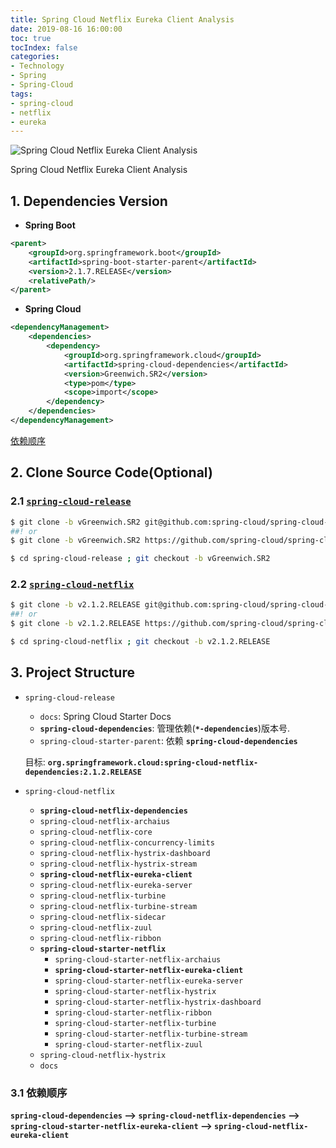 ```yaml
---
title: Spring Cloud Netflix Eureka Client Analysis
date: 2019-08-16 16:00:00
toc: true
tocIndex: false
categories:
- Technology
- Spring
- Spring-Cloud
tags:
- spring-cloud
- netflix
- eureka
---
```


![Spring Cloud Netflix Eureka Client Analysis](/images/test.jpg)

Spring Cloud Netflix Eureka Client Analysis

<!-- more -->

## 1. Dependencies Version

- **Spring Boot**
```xml
<parent>
    <groupId>org.springframework.boot</groupId>
    <artifactId>spring-boot-starter-parent</artifactId>
    <version>2.1.7.RELEASE</version>
    <relativePath/>
</parent>
```

- **Spring Cloud**
```xml
<dependencyManagement>
    <dependencies>
        <dependency>
            <groupId>org.springframework.cloud</groupId>
            <artifactId>spring-cloud-dependencies</artifactId>
            <version>Greenwich.SR2</version>
            <type>pom</type>
            <scope>import</scope>
        </dependency>
    </dependencies>
</dependencyManagement>
```

[依赖顺序](#3-1-依赖顺序)

## 2. Clone Source Code(Optional)

### 2.1 [`spring-cloud-release`](https://github.com/spring-cloud/spring-cloud-release/tree/vGreenwich.SR2)

```sh
$ git clone -b vGreenwich.SR2 git@github.com:spring-cloud/spring-cloud-release.git
##! or
$ git clone -b vGreenwich.SR2 https://github.com/spring-cloud/spring-cloud-release.git

$ cd spring-cloud-release ; git checkout -b vGreenwich.SR2
```

### 2.2 [`spring-cloud-netflix`](https://github.com/spring-cloud/spring-cloud-netflix/tree/v2.1.2.RELEASE)

```sh
$ git clone -b v2.1.2.RELEASE git@github.com:spring-cloud/spring-cloud-netflix.git
##! or
$ git clone -b v2.1.2.RELEASE https://github.com/spring-cloud/spring-cloud-netflix.git

$ cd spring-cloud-netflix ; git checkout -b v2.1.2.RELEASE
```

## 3. Project Structure

- `spring-cloud-release`
	- `docs`: Spring Cloud Starter Docs
	- **`spring-cloud-dependencies`**: 管理依赖(**`*-dependencies`**)版本号.
	- `spring-cloud-starter-parent`: 依赖 **`spring-cloud-dependencies`**

	目标: **`org.springframework.cloud:spring-cloud-netflix-dependencies:2.1.2.RELEASE`**

- `spring-cloud-netflix`
	- **`spring-cloud-netflix-dependencies`**
	- `spring-cloud-netflix-archaius`
	- `spring-cloud-netflix-core`
	- `spring-cloud-netflix-concurrency-limits`
	- `spring-cloud-netflix-hystrix-dashboard`
	- `spring-cloud-netflix-hystrix-stream`
	- **`spring-cloud-netflix-eureka-client`**
	- `spring-cloud-netflix-eureka-server`
	- `spring-cloud-netflix-turbine`
	- `spring-cloud-netflix-turbine-stream`
	- `spring-cloud-netflix-sidecar`
	- `spring-cloud-netflix-zuul`
	- `spring-cloud-netflix-ribbon`
	- **`spring-cloud-starter-netflix`**
		- `spring-cloud-starter-netflix-archaius`
		- **`spring-cloud-starter-netflix-eureka-client`**
		- `spring-cloud-starter-netflix-eureka-server`
		- `spring-cloud-starter-netflix-hystrix`
		- `spring-cloud-starter-netflix-hystrix-dashboard`
		- `spring-cloud-starter-netflix-ribbon`
		- `spring-cloud-starter-netflix-turbine`
		- `spring-cloud-starter-netflix-turbine-stream`
		- `spring-cloud-starter-netflix-zuul`
	- `spring-cloud-netflix-hystrix`
	- `docs`

### 3.1 依赖顺序

**`spring-cloud-dependencies` --> `spring-cloud-netflix-dependencies` --> `spring-cloud-starter-netflix-eureka-client` --> `spring-cloud-netflix-eureka-client`**
